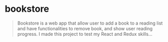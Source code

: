 # bookstore
> Bookstore is a web app that allow user to add a book to a reading list and have functionalities to remove book, and show user reading progress. I made this project to test my React and Redux skills... 
